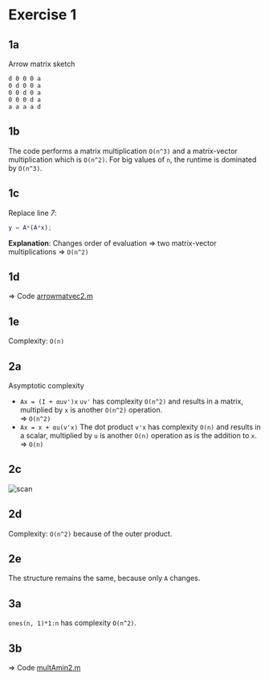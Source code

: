 Exercise 1
==========

1a
--

Arrow matrix sketch

    d 0 0 0 a
    0 d 0 0 a
    0 0 d 0 a
    0 0 0 d a
    a a a a d

1b
--

The code performs a matrix multiplication `O(n^3)` and a matrix-vector multiplication which is `O(n^2)`. For big values of `n`, the runtime is dominated by `O(n^3)`.

1c
--

Replace line *7*:

````matlab
y = A*(A*x);
````

**Explanation**: Changes order of evaluation &rArr; two matrix-vector multiplications &rArr; `O(n^2)`

1d
--

&rArr; Code [arrowmatvec2.m](https://github.com/alshain/eth-numcse/blob/master/01/arrowmatvec2.m)

1e
--

Complexity: `O(n)`

2a
--
Asymptotic complexity

 - `Ax = (I + αuv')x`
  `uv'` has complexity `O(n^2)` and results in a matrix, multiplied by `x` is another `O(n^2)` operation.  
 &rArr; `O(n^2)`
 - `Ax = x + αu(v'x)`
  The dot product `v'x` has complexity `O(n)` and results in a scalar, multiplied by `u` is another `O(n)` operation as is the addition to `x`.  
 &rArr; `O(n)`


2c
--

![scan](https://raw.github.com/alshain/eth-numcse/master/01/2c_small.png)

2d
--

Complexity: `O(n^2)` because of the outer product.

2e
--

The structure remains the same, because only `Α` changes.

3a
--

`ones(n, 1)*1:n` has complexity `O(n^2)`.

3b
--

&rArr; Code [multAmin2.m](https://github.com/alshain/eth-numcse/blob/master/01/multAB.m)
